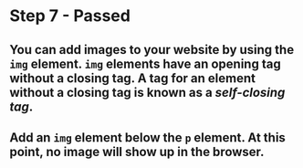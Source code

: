 # Step 7 - Passed
## You can add images to your website by using the `img` element. `img` elements have an opening tag without a closing tag. A tag for an element without a closing tag is known as a <i>self-closing tag</i>.

## Add an `img` element below the `p` element. At this point, no image will show up in the browser.